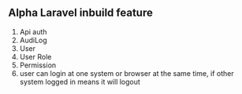 ## Alpha Laravel inbuild feature

1. Api auth
2. AudiLog
4. User
5. User Role
6. Permission
7. user can login at one system or browser at the same time, if other system logged in means it will logout
